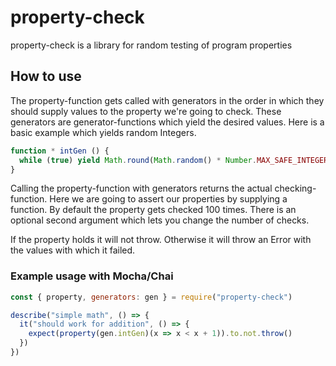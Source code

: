 # property-check

property-check is a library for random testing of program properties

## How to use

The property-function gets called with generators in the order in which they should supply values to the property we're going to check.
These generators are generator-functions which yield the desired values. Here is a basic example which yields random Integers.

```js
function * intGen () {
  while (true) yield Math.round(Math.random() * Number.MAX_SAFE_INTEGER)
}
```

Calling the property-function with generators returns the actual checking-function. Here we are going to assert our properties by supplying a function. By default the property gets checked 100 times. There is an optional second argument which lets you change the number of checks.

If the property holds it will not throw. Otherwise it will throw an Error with the values with which it failed.

### Example usage with Mocha/Chai

```js
const { property, generators: gen } = require("property-check")

describe("simple math", () => {
  it("should work for addition", () => {
    expect(property(gen.intGen)(x => x < x + 1)).to.not.throw()
  })
})
```

